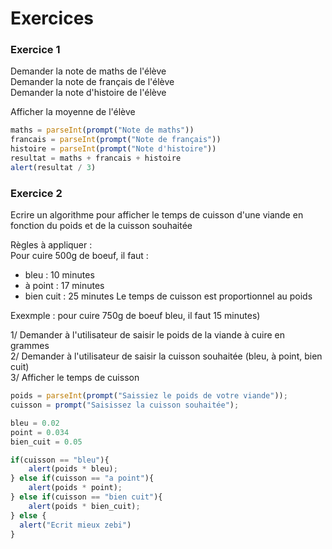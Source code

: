 # Exercices

### Exercice 1
Demander la note de maths de l'élève <br/>
Demander la note de français de l'élève <br/>
Demander la note d'histoire de l'élève

Afficher la moyenne de l'élève
```js
maths = parseInt(prompt("Note de maths"))
francais = parseInt(prompt("Note de français"))
histoire = parseInt(prompt("Note d'histoire"))
resultat = maths + francais + histoire
alert(resultat / 3)
```

### Exercice 2
Ecrire un algorithme pour afficher le temps de cuisson d'une viande en fonction du poids et de la cuisson souhaitée<br/>

Règles à appliquer : <br/>
Pour cuire 500g de boeuf, il faut :
 - bleu : 10 minutes
 - à point : 17 minutes
 - bien cuit : 25 minutes
Le temps de cuisson est proportionnel au poids <br/>

Exexmple : pour cuire 750g de boeuf bleu, il faut 15 minutes) <br/>

1/ Demander à l'utilisateur de saisir le poids de la viande à cuire en grammes <br/>
2/ Demander à l'utilisateur de saisir la cuisson souhaitée (bleu, à point, bien cuit) <br/>
3/ Afficher le temps de cuisson

```js
poids = parseInt(prompt("Saissiez le poids de votre viande"));
cuisson = prompt("Saisissez la cuisson souhaitée");

bleu = 0.02
point = 0.034
bien_cuit = 0.05

if(cuisson == "bleu"){
    alert(poids * bleu);
} else if(cuisson == "a point"){
    alert(poids * point);
} else if(cuisson == "bien cuit"){
    alert(poids * bien_cuit);
} else {
  alert("Ecrit mieux zebi")
}
```

